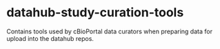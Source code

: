 # datahub-study-curation-tools
Contains tools used by cBioPortal data curators when preparing data for upload into the datahub repos.
